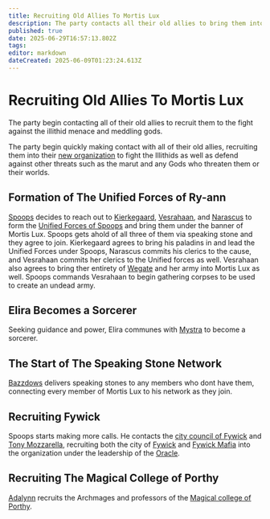 ```yaml
---
title: Recruiting Old Allies To Mortis Lux
description: The party contacts all their old allies to bring them into the fold against the Illithid threat and deific interference 
published: true
date: 2025-06-29T16:57:13.802Z
tags: 
editor: markdown
dateCreated: 2025-06-09T01:23:24.613Z
---
```


# Recruiting Old Allies To Mortis Lux
The party begin contacting all of their old allies to recruit them to the fight against the illithid menace and meddling gods.

The party begin quickly making contact with all of their old allies, recruiting them into their [new organization](/organizations/mortis-lux) to fight the Illithids as well as defend against other threats such as the marut and any Gods who threaten them or their worlds. 

## Formation of The Unified Forces of Ry-ann
[Spoops](/characters/spoops) decides to reach out to [Kierkegaard](/characters/kierkegaard), [Vesrahaan](/characters/vesrahaan), and [Narascus](/characters/Narascus) to form the [Unified Forces of Spoops](/organizations/unified-forces-of-spoops) and bring them under the banner of Mortis Lux. Spoops gets ahold of all three of them via speaking stone and they agree to join. Kierkegaard agrees to bring his paladins in and lead the Unified Forces under Spoops, Narascus commits his clerics to the cause, and Vesrahaan commits her clerics to the Unified forces as well. Vesrahaan also agrees to bring ther entirety of [Wegate](/locations/Mardun/Wegate) and her army into Mortis Lux as well. Spoops commands Vesrahaan to begin gathering corpses to be used to create an undead army. 


## Elira Becomes a Sorcerer
Seeking guidance and power, Elira communes with [Mystra](/characters/mystra) to become a sorcerer.


## The Start of The Speaking Stone Network
[Bazzdows](/characters/bazzdos) delivers speaking stones to any members who dont have them, connecting every member of Mortis Lux to his network as they join.


## Recruiting Fywick
Spoops starts making more calls. He contacts the [city council of Fywick](/organizations/fywick-city-council) and [Tony Mozzarella](/characters/Tony-Mozzarella), recruiting both the city of [Fywick](/locations/Mardun/Fywick) and [Fywick Mafia](/organizations/fywick-mafia) into the organization under the leadership of the [Oracle](/characters/oracle-of-fywick). 


## Recruiting The Magical College of Porthy
[Adalynn](/characters/adalynn) recruits the Archmages and professors of the [Magical college of Porthy](/locations/Ereriad/magical-college-of-porthy).